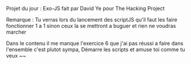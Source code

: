 Projet du jour : Exo-JS fait par David Ye pour The Hacking Project

Remarque : 
Tu verras lors du lancement des scriptJS qu'il faut les faire fonctionner 1 a 1 sinon ceux la se mettront a buguer et rien ne voudras marcher

Dans le contenu il me manque l'exercice 6 que j'ai pas réussi a faire dans l'ensemble c'est plutot sympa,
Démarre les scripts et amuse toi comme tu veux ~~
